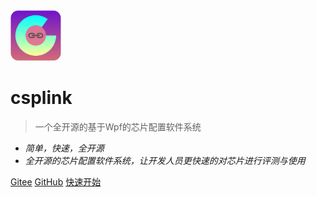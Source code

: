 <img src="/assets/img/logo.svg" width="16%" />

# csplink

> 一个全开源的基于Wpf的芯片配置软件系统

- *简单，快速，全开源*
- *全开源的芯片配置软件系统，让开发人员更快速的对芯片进行评测与使用*

[Gitee](https://gitee.com/csplink/csp/)
[GitHub](https://github.com/csplink/csp/)
[快速开始](/zh-hans/develop/getting_started)
